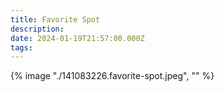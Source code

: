 ```yaml
---
title: Favorite Spot
description: 
date: 2024-01-19T21:57:00.000Z
tags: 
---
```

{% image "./141083226.favorite-spot.jpeg", "" %}